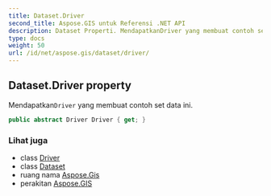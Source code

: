 ```yaml
---
title: Dataset.Driver
second_title: Aspose.GIS untuk Referensi .NET API
description: Dataset Properti. MendapatkanDriver yang membuat contoh set data ini.
type: docs
weight: 50
url: /id/net/aspose.gis/dataset/driver/
---
```

## Dataset.Driver property

Mendapatkan`Driver` yang membuat contoh set data ini.

```csharp
public abstract Driver Driver { get; }
```

### Lihat juga

* class [Driver](../../driver/)
* class [Dataset](../)
* ruang nama [Aspose.Gis](../../dataset/)
* perakitan [Aspose.GIS](../../../)


